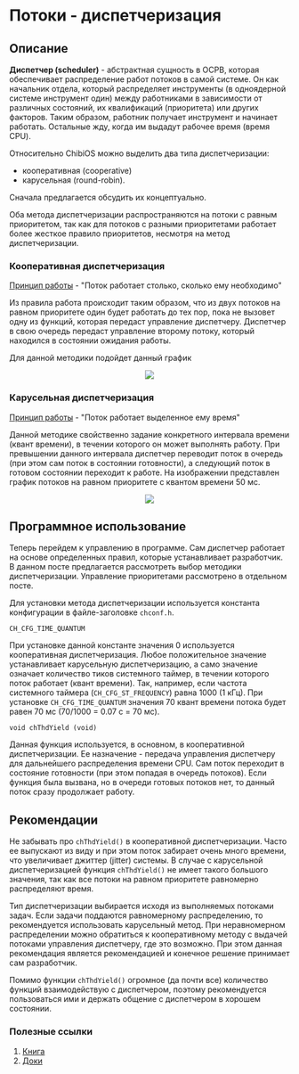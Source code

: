 # Потоки - диспетчеризация 

## Описание

**Диспетчер (scheduler)** - абстрактная сущность в ОСРВ, которая обеспечивает распределение работ потоков в самой системе. Он как начальник отдела, который распределяет инструменты (в одноядерной системе инструмент один) между работниками в зависимости от различных состояний, их квалификаций (приоритета) или других факторов. Таким образом, работник получает инструмент и начинает работать. Остальные жду, когда им выдадут рабочее время (время CPU).

Относительно ChibiOS можно выделить два типа диспетчеризации:
+ кооперативная (cooperative)
+ карусельная (round-robin).

Сначала предлагается обсудить их концептуально.

Оба метода диспетчеризации распространяются на потоки с равным приоритетом, так как для потоков с разными приоритетами работает более жесткое правило приоритетов, несмотря на метод диспетчеризации.

### Кооперативная диспетчеризация

<ins>Принцип работы</ins> - "Поток работает столько, сколько ему необходимо"

Из правила работа происходит таким образом, что из двух потоков на равном приоритете один будет работать до тех пор, пока не вызовет одну из функций, которая передаст управление диспетчеру. Диспетчер в свою очередь передаст управление второму потоку, который находился в состоянии ожидания работы.

Для данной методики подойдет данный график

<p align="center">
<img src="http://www.playembedded.org/blog/wp-content/uploads/2016/10/Example-1-threads-flow.png">
</p>

### Карусельная диспетчеризация

<ins>Принцип работы</ins> - "Поток работает выделенное ему время"

Данной методике свойственно задание конкретного интервала времени (квант времени), в течении которого он может выполнять работу. При превышении данного интервала диспетчер переводит поток в очередь (при этом сам поток в состоянии готовности), а следующий поток в готовом состоянии переходит к работе. На изображении представлен график потоков на равном приоритете с квантом времени 50 мс.

<p align="center">
<img src="http://www.playembedded.org/blog/wp-content/uploads/2016/10/Example-3-threads-flow.png">
</p>

## Программное использование

Теперь перейдем к управлению в программе. Сам диспетчер работает на основе определенных правил, которые устанавливает разработчик. В данном посте предлагается рассмотреть выбор методики диспетчеризации. Управление приоритетами рассмотрено в отдельном посте.

Для установки метода диспетчеризации используется константа конфигурации в файле-заголовке `chconf.h`.

```
CH_CFG_TIME_QUANTUM
```

При установке данной константе значения 0 используется кооперативная диспетчеризация. Любое положительное значение устанавливает карусельную диспетчеризацию, а само значение означает количество тиков системного таймер, в течении которого поток работает (квант времени). Так, например, если частота системного таймера (`CH_CFG_ST_FREQUENCY`) равна 1000 (1 кГц). При установке `CH_CFG_TIME_QUANTUM` значения 70 квант времени потока будет равен 70 мс (70/1000 = 0.07 с = 70 мс).

```
void chThdYield (void)
```

Данная функция используется, в основном, в кооперативной диспетчеризации. Ее назначение - передача управления диспетчеру для дальнейшего распределения времени CPU. Сам поток переходит в состояние готовности (при этом попадая в очередь потоков). Если функция была вызвана, но в очереди готовых потоков нет, то данный поток сразу продолжает работу.

## Рекомендации

Не забывать про `chThdYield()` в кооперативной диспетчеризации. Часто ее выпускают из виду и при этом поток забирает очень много времени, что увеличивает джиттер (jitter) системы. В случае с карусельной диспетчеризацией функция `chThdYield()` не имеет такого большого значения, так как все потоки на равном приоритете равномерно распределяют время.

Тип диспетчеризации выбирается исходя из выполняемых потоками задач. Если задачи поддаются равномерному распределению, то рекомендуется использовать карусельный метод. При неравномерном распределении можно обратиться к кооперативному методу с выдачей потоками управления диспетчеру, где это возможно. При этом данная рекомендация является рекомендацией и конечное решение принимает сам разработчик.

Помимо функции `chThdYield()` огромное (да почти все) количество функций взаимодействую с диспетчером, поэтому рекомендуется пользоваться ими и держать общение с диспетчером в хорошем состоянии.

### Полезные ссылки
1. [Книга](http://www.chibios.org/dokuwiki/doku.php?id=chibios:book:kernel_scheduler)
2. [Доки](http://chibios.sourceforge.net/docs3/rt/group__scheduler.html)
